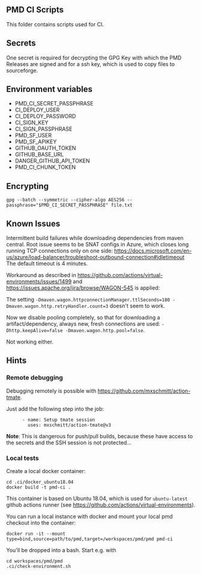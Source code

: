 ## PMD CI Scripts

This folder contains scripts used for CI.

## Secrets

One secret is required for decrypting the GPG Key with which the PMD Releases are signed and
for a ssh key, which is used to copy files to sourceforge.

## Environment variables

* PMD_CI_SECRET_PASSPHRASE
* CI_DEPLOY_USER
* CI_DEPLOY_PASSWORD
* CI_SIGN_KEY
* CI_SIGN_PASSPHRASE
* PMD_SF_USER
* PMD_SF_APIKEY
* GITHUB_OAUTH_TOKEN
* GITHUB_BASE_URL
* DANGER_GITHUB_API_TOKEN
* PMD_CI_CHUNK_TOKEN

## Encrypting

    gpg --batch --symmetric --cipher-algo AES256 --passphrase="$PMD_CI_SECRET_PASSPHRASE" file.txt

## Known Issues

Intermittent build failures while downloading dependencies from maven central.
Root issue seems to be SNAT configs in Azure, which closes long running TCP connections
only on one side: https://docs.microsoft.com/en-us/azure/load-balancer/troubleshoot-outbound-connection#idletimeout
The default timeout is 4 minutes.

Workaround as described in https://github.com/actions/virtual-environments/issues/1499 and
https://issues.apache.org/jira/browse/WAGON-545 is applied:

The setting `-Dmaven.wagon.httpconnectionManager.ttlSeconds=180 -Dmaven.wagon.http.retryHandler.count=3`
doesn't seem to work.

Now we disable pooling completely, so that for downloading a artifact/dependency, always new, fresh
connections are used: `-Dhttp.keepAlive=false -Dmaven.wagon.http.pool=false`.

Not working either.

## Hints

### Remote debugging

Debugging remotely is possible with <https://github.com/mxschmitt/action-tmate>.

Just add the following step into the job:

```
      - name: Setup tmate session
        uses: mxschmitt/action-tmate@v3
```

**Note**: This is dangerous for push/pull builds, because these have access to the secrets and the SSH session
is not protected...

### Local tests

Create a local docker container:

```
cd .ci/docker_ubuntu18.04
docker build -t pmd-ci .
```

This container is based on Ubuntu 18.04, which is used for `ubuntu-latest` github actions runner
(see <https://github.com/actions/virtual-environments>).

You can run a local instance with docker and mount your local pmd checkout into the container:

```
docker run -it --mount type=bind,source=path/to/pmd,target=/workspaces/pmd/pmd pmd-ci
```

You'll be dropped into a bash. Start e.g. with

```
cd workspaces/pmd/pmd
.ci/check-environment.sh
```
